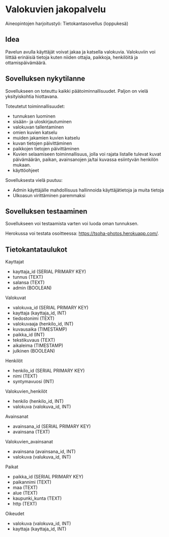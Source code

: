 # Valokuvien jakopalvelu

Aineopintojen harjoitustyö: Tietokantasovellus (loppukesä)

## Idea

Pavelun avulla käyttäjät voivat jakaa ja katsella valokuvia. Valokuviin voi liittää erinäisiä tietoja kuten niiden ottajia, paikkoja, henkilöitä ja ottamispäivämäärä.

## Sovelluksen nykytilanne

Sovellukseen on toteuttu kaikki päätoiminnallisuudet. Paljon on vielä yksityiskohtia hiottavana.

Toteutetut toiminnallisuudet:

- tunnuksen luominen
- sisään- ja uloskirjautuminen
- valokuvan tallentaminen
- omien kuvien katselu
- muiden jakamien kuvien katselu
- kuvan tietojen päivittäminen
- paikkojen tietojen päivittäminen
- Kuvien selaamiseen toiminnallisuus, jolla voi rajata listalle tulevat kuvat päivämäärän, paikan, avainsanojen ja/tai kuvassa esiintyvän henkilön mukaan.
- käyttöohjeet

Sovelluksesta vielä puutuu:

- Admin käyttäjälle mahdollisuus hallinnoida käyttäjätietoja ja muita tietoja
- Ulkoasun virittäminen paremmaksi

## Sovelluksen testaaminen

Sovellukseen voi testaamista varten voi luoda oman tunnuksen.

Herokussa voi testata osoitteessa: https://tsoha-photos.herokuapp.com/. 

## Tietokantataulukot

Kayttajat

- kayttaja_id (SERIAL PRIMARY KEY)
- tunnus (TEXT)
- salansa (TEXT)
- admin (BOOLEAN)

Valokuvat

- valokuva_id (SERIAL PRIMARY KEY)
- kayttaja (kayttaja_id, INT)
- tiedostonimi (TEXT)
- valokuvaaja (henkilo_id, INT)
- kuvausaika (TIMESTAMP)
- paikka_id (INT)
- tekstikuvaus (TEXT)
- aikaleima (TIMESTAMP)
- julkinen (BOOLEAN)

Henkilöt

- henkilo_id (SERIAL PRIMARY KEY)
- nimi (TEXT)
- syntymavuosi (INT)

Valokuvien_henkilöt

- henkilo (henkilo_id, INT)
- valokuva (valokuva_id, INT)

Avainsanat

- avainsana_id (SERIAL PRIMARY KEY)
- avainsana (TEXT)

Valokuvien_avainsanat

- avainsana (avainsana_id, INT)
- valokuva (valukuva_id, INT)

Paikat

- paikka_id (SERIAL PRIMARY KEY)
- paikannimi (TEXT)
- maa (TEXT)
- alue (TEXT)
- kaupunki_kunta (TEXT)
- http (TEXT)

Oikeudet

- valokuva (valokuva_id, INT)
- kayttaja (kayttaja_id, INT)
